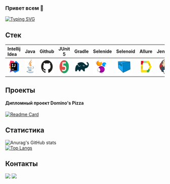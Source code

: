 ### Привет всем 👋

[![Typing SVG](https://readme-typing-svg.herokuapp.com?color=%2336BCF7&lines=QA+Automation+Engineer)](https://git.io/typing-svg)

## Стек

| Intellij Idea                                                                                                                   | Java                                                                                               | Github                                                                                               | JUnit 5                                                                                                     | Gradle                                                                                               | Selenide                                                                                                   | Selenoid                                                                                                            | Allure                                                                                                                              | Jenkins                                                                                                    | Browserstack                                                                                                                                                              | Android Studio                                                                                                                                                        |                                                                                               Appium |
|:--------------------------------------------------------------------------------------------------------------------------------|----------------------------------------------------------------------------------------------------|------------------------------------------------------------------------------------------------------|-------------------------------------------------------------------------------------------------------------|------------------------------------------------------------------------------------------------------|------------------------------------------------------------------------------------------------------------|---------------------------------------------------------------------------------------------------------------------|-------------------------------------------------------------------------------------------------------------------------------------|------------------------------------------------------------------------------------------------------------|---------------------------------------------------------------------------------------------------------------------------------------------------------------------------|-----------------------------------------------------------------------------------------------------------------------------------------------------------------------|-----------------------------------------------------------------------------------------------------:|
| <a id ="tech" href="https://www.jetbrains.com/idea/"><img src='images/Intelij_IDEA.svg' width="50" height="50"  alt="IDEA"/></a> | <a href="https://www.java.com/"><img src='images/Java.svg' width="50" height="50"  alt="Java"/></a> | <a href="https://github.com/"><img src='images/Github.svg' width="50" height="50"  alt="Github"/></a> | <a href="https://junit.org/junit5/"><img src="images/JUnit5.svg" width="50" height="50"  alt="JUnit 5"/></a> | <a href="https://gradle.org/"><img src='images/Gradle.svg' width="50" height="50"  alt="Gradle"/></a> | <a href="https://selenide.org/"><img src='images/Selenide.svg' width="50" height="50"  alt="Selenide"/></a> | <a href="https://aerokube.com/selenoid/"><img src='images/Selenoid.svg' width="50" height="50"  alt="Selenoid"/></a> | <a href="https://github.com/allure-framework/allure2"><img src="images/Allure_Report.svg" width="50" height="50"  alt="Allure"/></a> | <a href="https://www.jenkins.io/"><img src="images/Jenkins.svg" width="50" height="50"  alt="Jenkins"/></a> | <a href="https://app-automate.browserstack.com/"><img src='images/browserstack.svg' style="display:block; margin: 0 auto" width="50" height="50"  alt="Browserstack"/></a> | <a href="https://developer.android.com/studio"><img src='images/androidS.svg' style="display:block; margin: 0 auto" width="50" height="50"  alt="Android Studio"/></a> |  <a href="https://appium.io/"><img src="images/appium.svg" width="50" height="50"  alt="Appium"/></a> |

## Проекты
#### Дипломный проект Domino's Pizza
[![Readme Card](https://github-readme-stats.vercel.app/api/pin/?username=Kirill2602&repo=dominos_project)](https://github.com/anuraghazra/github-readme-stats)

## Статистика
![Anurag's GitHub stats](https://github-readme-stats.vercel.app/api?username=Kirill2602&show_icons=true&theme=onedark)\
[![Top Langs](https://github-readme-stats.vercel.app/api/top-langs/?username=Kirill2602&layout=compact)](https://github.com/anuraghazra/github-readme-stats)

## Контакты
<a href='https://t.me/spicin'><img src='https://img.shields.io/badge/Telegram-blue'/></a>
<a href='https://podolsk.hh.ru/resume/544aafa0ff067c28c40039ed1f69344c4b7835'><img src='https://img.shields.io/badge/HeadHunter-red'/></a>
